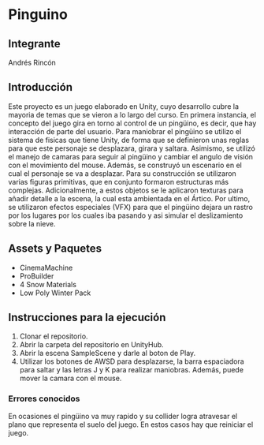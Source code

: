 # Pinguino

## Integrante

Andrés Rincón

## Introducción

Este proyecto es un juego elaborado en Unity, cuyo desarrollo cubre la mayoria de temas que se vieron a lo largo del curso.
En primera instancia, el concepto del juego gira en torno al control de un pingüino, es decir, que hay interacción de parte del usuario. 
Para maniobrar el pingüino se utilizo el sistema de fisicas que tiene Unity, de forma que se definieron unas reglas para que este personaje
se desplazara, girara y saltara. Asimismo, se utilizó el manejo de camaras para seguir al pingüino y cambiar el angulo de visión con el movimiento del mouse. 
Además, se construyó un escenario en el cual el personaje se va a desplazar. Para su construcción se utilizaron 
varias figuras primitivas, que en conjunto formaron estructuras más complejas. Adicionalmente, a estos objetos se le aplicaron texturas para añadir detalle
a la escena, la cual esta ambientada en el Ártico. Por ultimo, se utilizaron efectos especiales (VFX) para que el pingüino dejara un rastro por los lugares por los cuales iba pasando 
y asi simular el deslizamiento sobre la nieve. 

## Assets y Paquetes

- CinemaMachine
- ProBuilder
- 4 Snow Materials
- Low Poly Winter Pack

## Instrucciones para la ejecución

1. Clonar el repositorio.
2. Abrir la carpeta del repositorio en UnityHub.
3. Abrir la escena SampleScene y darle al boton de Play.
4. Utilizar los botones de AWSD para desplazarse, la barra espaciadora para saltar y
las letras J y K para realizar maniobras. Además, puede mover la camara con el mouse.

### Errores conocidos
En ocasiones el pingüino va muy rapido y su collider logra atravesar el plano que representa el suelo del juego. En estos casos hay que reiniciar el juego.
